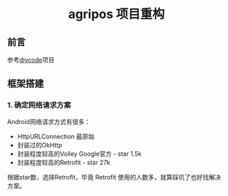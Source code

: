 # <center>agripos 项目重构</center>

## 前言
参考[diycode](https://github.com/GcsSloop/diycode)项目

## 框架搭建
### 1. 确定网络请求方案
Android网络请求方式有很多：
- HttpURLConnection 最原始
- 封装过的OkHttp
- 封装程度较高的Volley Google官方 - star 1.5k
- 封装程度较高的Retrofit - star 27k

根据star数，选择Retrofit，毕竟 Retrofit 使用的人数多，就算踩坑了也好找解决方案。

